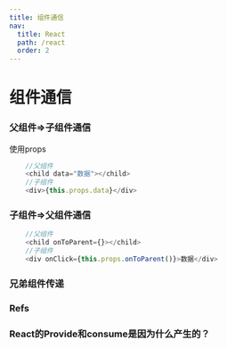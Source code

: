 ```yaml
---
title: 组件通信
nav:
  title: React
  path: /react
  order: 2
---
```


# 组件通信


### 父组件=>子组件通信
使用props
``` js
    //父组件
    <child data="数据"></child>
    //子组件
    <div>{this.props.data}</div>
```

### 子组件=>父组件通信
``` js
    //父组件
    <child onToParent={}></child>
    //子组件
    <div onClick={this.props.onToParent()}>数据</div>
```

### 兄弟组件传递

### Refs

### React的Provide和consume是因为什么产生的？

 